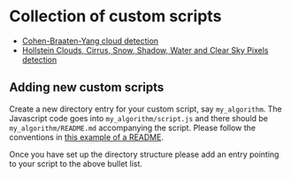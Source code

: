 # Collection of custom scripts

 - [Cohen-Braaten-Yang cloud detection](cby_cloud_detection)
 - [Hollstein Clouds, Cirrus, Snow, Shadow, Water and Clear Sky Pixels detection](hollstein)
 
 ## Adding new custom scripts
  Create a new directory entry for your custom script, say `my_algorithm`. The Javascript code goes into `my_algorithm/script.js` and there should be `my_algorithm/README.md` accompanying the script. Please follow the conventions in [this example of a README](cby_cloud_detection/README.md).
  
  Once you have set up the directory structure please add an entry pointing to your script to the above bullet list.

